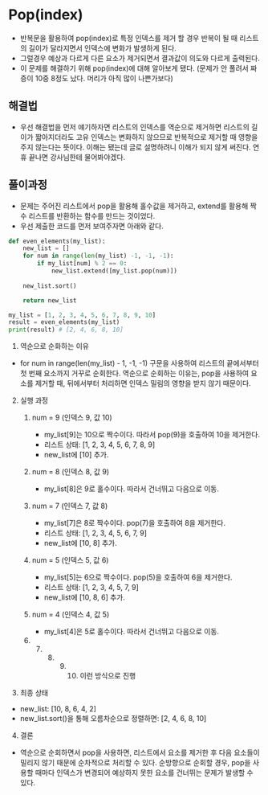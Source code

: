 # Pop(index)
- 반복문을 활용하여 pop(index)로 특정 인덱스를 제거 할 경우 반복이 될 때 리스트의 길이가 달라지면서 인덱스에 변화가 발생하게 된다. 
- 그럴경우 예상과 다르게 다른 요소가 제거되면서 결과값이 의도와 다르게 출력된다.
- 이 문제를 해결하기 위해 pop(index)에 대해 알아보게 됐다. (문제가 안 풀려서 짜증이 10중 8정도 났다. 머리가 아직 많이 나쁜가보다)

## 해결법
- 우선 해결법을 먼저 얘기하자면 리스트의 인덱스를 역순으로 제거하면 리스트의 길이가 짧아지더라도 고유 인덱스는 변화하지 않으므로 반복적으로 제거할 때 영향을 주지 않는다는 뜻이다. 이해는 됐는데 글로 설명하려니 이해가 되지 않게 써진다. 연휴 끝나면 강사님한테 물어봐야겠다.

## 풀이과정

- 문제는 주어진 리스트에서 pop을 활용해 홀수값을 제거하고, extend를 활용해 짝수 리스트를 반환하는 함수를 만드는 것이었다.
- 우선 제출한 코드를 먼저 보여주자면 아래와 같다.
```py
def even_elements(my_list):
    new_list = []
    for num in range(len(my_list) -1, -1, -1):
        if my_list[num] % 2 == 0:
            new_list.extend([my_list.pop(num)])
    
    new_list.sort()

    return new_list

my_list = [1, 2, 3, 4, 5, 6, 7, 8, 9, 10]
result = even_elements(my_list)
print(result) # [2, 4, 6, 8, 10]
```

1. 역순으로 순화하는 이유
 -  for num in range(len(my_list) - 1, -1, -1) 구문을 사용하여 리스트의 끝에서부터 첫 번째 요소까지 거꾸로 순회한다. 역순으로 순회하는 이유는, pop을 사용하여 요소를 제거할 때, 뒤에서부터 처리하면 인덱스 밀림의 영향을 받지 않기 때문이다.

 2. 실행 과정
    1. num = 9 (인덱스 9, 값 10)
        - my_list[9]는 10으로 짝수이다. 따라서 pop(9)을 호출하여 10을 제거한다.
        - 리스트 상태: [1, 2, 3, 4, 5, 6, 7, 8, 9]
        - new_list에 [10] 추가.

    2. num = 8 (인덱스 8, 값 9)
        - my_list[8]은 9로 홀수이다. 따라서 건너뛰고 다음으로 이동.

    3. num = 7 (인덱스 7, 값 8)
        - my_list[7]은 8로 짝수이다. pop(7)을 호출하여 8을 제거한다.
        - 리스트 상태: [1, 2, 3, 4, 5, 6, 7, 9]
        - new_list에 [10, 8] 추가.

    4. num = 5 (인덱스 5, 값 6)
        - my_list[5]는 6으로 짝수이다. pop(5)을 호출하여 6을 제거한다.
        - 리스트 상태: [1, 2, 3, 4, 5, 7, 9]
        - new_list에 [10, 8, 6] 추가.
    5. num = 4 (인덱스 4, 값 5)
        - my_list[4]은 5로 홀수이다. 따라서 건너뛰고 다음으로 이동.
    6. 7. 8. 9. 10. 이런 방식으로 진행

3. 최종 상태
- new_list: [10, 8, 6, 4, 2]
- new_list.sort()을 통해 오름차순으로 정렬하면: [2, 4, 6, 8, 10]

4. 결론
 - 역순으로 순회하면서 pop을 사용하면, 리스트에서 요소를 제거한 후 다음 요소들이 밀리지 않기 때문에 순차적으로 처리할 수 있다. 순방향으로 순회할 경우, pop을 사용할 때마다 인덱스가 변경되어 예상하지 못한 요소를 건너뛰는 문제가 발생할 수 있다.